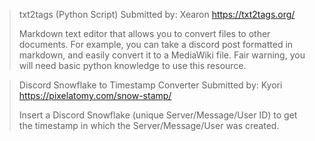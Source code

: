 > txt2tags (Python Script)
> Submitted by: Xearon
> <https://txt2tags.org/>
>  
> Markdown text editor that allows you to convert files to other documents. For example, you can take a discord post formatted in markdown, and easily convert it to a MediaWiki file. Fair warning, you will need basic python knowledge to use this resource. 

> Discord Snowflake to Timestamp Converter
> Submitted by: Kyori
> <https://pixelatomy.com/snow-stamp/>
>  
> Insert a Discord Snowflake (unique Server/Message/User ID) to get the timestamp in which the Server/Message/User was created.

